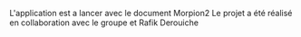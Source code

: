 L'application est a lancer avec le document Morpion2
Le projet a été réalisé en collaboration avec le groupe et Rafik Derouiche
